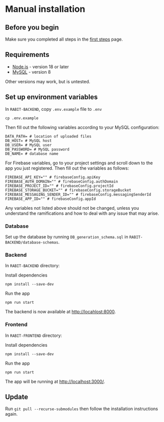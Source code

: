 # Manual installation

## Before you begin

Make sure you completed all steps in the [first steps](./first-steps.md) page.

## Requirements

- [Node.js](https://nodejs.org) - version 18 or later
- [MySQL](https://dev.mysql.com/downloads/installer/) - version 8

Other versions may work, but is untested.

## Set up environment variables

In `RABIT-BACKEND`, copy `.env.example` file to `.env`

```
cp .env.example
```

Then fill out the following variables according to your MySQL configuration:

```shell
DATA_PATH= # location of uploaded files
DB_HOST= # MySQL host
DB_USER= # MySQL user
DB_PASSWORD= # MySQL password
DB_NAME= # database name
```

For Firebase variables, go to your project settings and scroll down to the app you just registered. Then fill out the
variables as follows:

```shell
FIREBASE_API_KEY="" # firebaseConfig.apiKey
FIREBASE_AUTH_DOMAIN="" # firebaseConfig.authDomain
FIREBASE_PROJECT_ID="" # firebaseConfig.projectId
FIREBASE_STORAGE_BUCKET="" # firebaseConfig.storageBucket
FIREBASE_MESSAGING_SENDER_ID="" # firebaseConfig.messagingSenderId
FIREBASE_APP_ID="" # firebaseConfig.appId
```

Any variables not listed above should not be changed, unless you understand the ramifications and how to deal with any
issue that may arise.

### Database

Set up the database by running `DB_generation_schema.sql` in `RABIT-BACKEND/database-schemas`.

### Backend

In `RABIT-BACKEND` directory:

Install dependencies

```
npm install --save-dev
```

Run the app

```
npm run start
```

The backend is now available at <http://locahlost:8000>.

### Frontend

In `RABIT-FRONTEND` directory:

Install dependencies

```
npm install --save-dev
```

Run the app

```
npm run start
```

The app will be running at <http://localhost:3000/>.

## Update

Run `git pull --recurse-submodules` then follow the installation instructions again.
